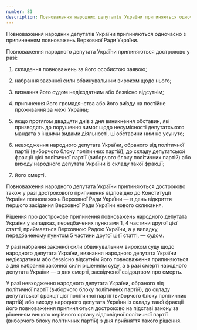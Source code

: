 ```yaml
---
number: 81
description: Повноваження народних депутатів України припиняються одночасно з припиненням повноважень Верховної Ради України. Повноваження народного депутата України припиняються достроково у разі...
---
```


Повноваження народних депутатів України припиняються одночасно з припиненням повноважень Верховної Ради України.

Повноваження народного депутата України припиняються достроково у разі:

1) складення повноважень за його особистою заявою;

2) набрання законної сили обвинувальним вироком щодо нього;

3) визнання його судом недієздатним або безвісно відсутнім;

4) припинення його громадянства або його виїзду на постійне проживання за межі України;

5) якщо протягом двадцяти днів з дня виникнення обставин, які призводять до порушення вимог щодо несумісності
   депутатського мандата з іншими видами діяльності, ці обставини ним не усунуто;

6) невходження народного депутата України, обраного від політичної партії (виборчого блоку політичних партій), до складу
   депутатської фракції цієї політичної партії (виборчого блоку політичних партій) або виходу народного депутата України
   із складу такої фракції;

7) його смерті.

Повноваження народного депутата України припиняються достроково також у разі дострокового припинення відповідно до
Конституції України повноважень Верховної Ради України — в день відкриття першого засідання Верховної Ради України
нового скликання.

Рішення про дострокове припинення повноважень народного депутата України у випадках, передбачених пунктами 1, 4 частини
другої цієї статті, приймається Верховною Радою України, а у випадку, передбаченому пунктом 5 частини другої цієї
статті, — судом.

У разі набрання законної сили обвинувальним вироком суду щодо народного депутата України, визнання народного депутата
України недієздатним або безвісно відсутнім його повноваження припиняються з дня набрання законної сили рішенням суду, а
в разі смерті народного депутата України — з дня смерті, засвідченої свідоцтвом про смерть.

У разі невходження народного депутата України, обраного від політичної партії (виборчого блоку політичних партій), до
складу депутатської фракції цієї політичної партії (виборчого блоку політичних партій) або виходу народного депутата
України із складу такої фракції його повноваження припиняються достроково на підставі закону за рішенням вищого
керівного органу відповідної політичної партії (виборчого блоку політичних партій) з дня прийняття такого рішення.
